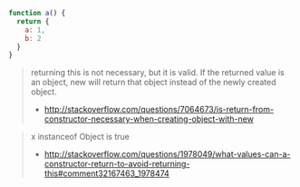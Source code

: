```javascript
function a() {
  return {
    a: 1,
    b: 2
  }
}
```

> returning this is not necessary, but it is valid. If the returned value is an object, new will return that object instead of the newly created object.
> - http://stackoverflow.com/questions/7064673/is-return-from-constructor-necessary-when-creating-object-with-new

> x instanceof Object is true
> - http://stackoverflow.com/questions/1978049/what-values-can-a-constructor-return-to-avoid-returning-this#comment32167463_1978474
